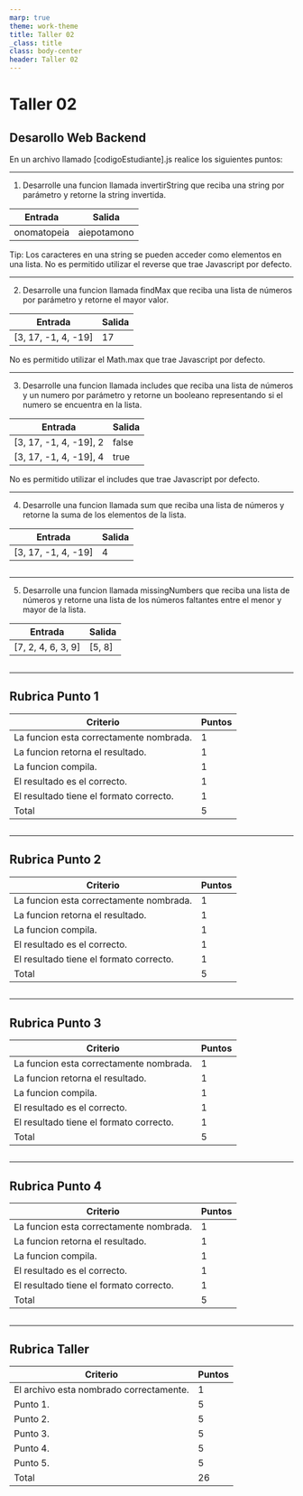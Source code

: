 ```yaml
---
marp: true
theme: work-theme
title: Taller 02
_class: title
class: body-center
header: Taller 02
---
```


<style>
    p:nth-child(4) {
        text-align: center;
        font-size: 0.8rem;
        color: rgba(var(--text-color), 0.6);
    }
</style>

# Taller 02

## Desarollo Web Backend

En un archivo llamado [codigoEstudiante].js realice los siguientes puntos:

---

1. Desarrolle una funcion llamada invertirString que reciba una string por parámetro y retorne la string invertida.

| Entrada     | Salida      |
| ----------- | ----------- |
| onomatopeia | aiepotamono |

Tip: Los caracteres en una string se pueden acceder como elementos en una lista. No es permitido utilizar el reverse que trae Javascript por defecto.

---

2. Desarrolle una funcion llamada findMax que reciba una lista de números por parámetro y retorne el mayor valor.

| Entrada             | Salida |
| ------------------- | ------ |
| [3, 17, -1, 4, -19] | 17     |

No es permitido utilizar el Math.max que trae Javascript por defecto.

---

3. Desarrolle una funcion llamada includes que reciba una lista de números y un numero por parámetro y retorne un booleano representando si el numero se encuentra en la lista.

| Entrada                | Salida |
| ---------------------- | ------ |
| [3, 17, -1, 4, -19], 2 | false  |
| [3, 17, -1, 4, -19], 4 | true   |

No es permitido utilizar el includes que trae Javascript por defecto.

---

4. Desarrolle una funcion llamada sum que reciba una lista de números y retorne la suma de los elementos de la lista.

| Entrada             | Salida |
| ------------------- | ------ |
| [3, 17, -1, 4, -19] | 4      |

##

---

5. Desarrolle una funcion llamada missingNumbers que reciba una lista de números y retorne una lista de los números faltantes entre el menor y mayor de la lista.

| Entrada            | Salida |
| ------------------ | ------ |
| [7, 2, 4, 6, 3, 9] | [5, 8] |

##

---

## Rubrica Punto 1

| Criterio                                | Puntos |
| --------------------------------------- | ------ |
| La funcion esta correctamente nombrada. | 1      |
| La funcion retorna el resultado.        | 1      |
| La funcion compila.                     | 1      |
| El resultado es el correcto.            | 1      |
| El resultado tiene el formato correcto. | 1      |
| Total                                   | 5      |

##

---

## Rubrica Punto 2

| Criterio                                | Puntos |
| --------------------------------------- | ------ |
| La funcion esta correctamente nombrada. | 1      |
| La funcion retorna el resultado.        | 1      |
| La funcion compila.                     | 1      |
| El resultado es el correcto.            | 1      |
| El resultado tiene el formato correcto. | 1      |
| Total                                   | 5      |

##

---

## Rubrica Punto 3

| Criterio                                | Puntos |
| --------------------------------------- | ------ |
| La funcion esta correctamente nombrada. | 1      |
| La funcion retorna el resultado.        | 1      |
| La funcion compila.                     | 1      |
| El resultado es el correcto.            | 1      |
| El resultado tiene el formato correcto. | 1      |
| Total                                   | 5      |

##

---

## Rubrica Punto 4

| Criterio                                | Puntos |
| --------------------------------------- | ------ |
| La funcion esta correctamente nombrada. | 1      |
| La funcion retorna el resultado.        | 1      |
| La funcion compila.                     | 1      |
| El resultado es el correcto.            | 1      |
| El resultado tiene el formato correcto. | 1      |
| Total                                   | 5      |

##

---

## Rubrica Taller

| Criterio                                | Puntos |
| --------------------------------------- | ------ |
| El archivo esta nombrado correctamente. | 1      |
| Punto 1.                                | 5      |
| Punto 2.                                | 5      |
| Punto 3.                                | 5      |
| Punto 4.                                | 5      |
| Punto 5.                                | 5      |
| Total                                   | 26     |

##
